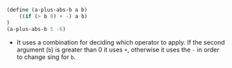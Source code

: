 ```lisp
(define (a-plus-abs-b a b)
    ((if (> b 0) + -) a b)
)
(a-plus-abs-b 5 -6)
```
* It uses a combination for deciding which operator to apply. If the second argument (`b`) is greater than 0 it uses `+`, otherwise it uses the `-` in order to change sing for `b`.
